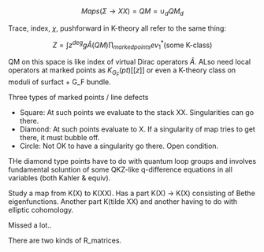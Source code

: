 #


$$Maps(\Sigma \to XX) = QM = \cup_d QM_d$$

Trace, index, $\chi$, pushforward in K-theory all refer to the same thing:

$$Z = \int z^{deg} g \hat A(QM) \prod_{marked points} ev_1^*(\textrm{some K-class})$$

QM on this space is like index of virtual Dirac operators $\hat A$.  ALso need local operators at marked points as $K_{G_F}(pt)[[z]]$ or even a K-theory class on moduli of surfact + G_F bundle.  

Three types of marked points / line defects

- Square: At such points we evaluate to the stack XX. Singularities can go there.  
- Diamond: At such points evaluate to X.  If a singularity of map tries to get there, it must bubble off.
- Circle:  Not OK to have a singularity go there.  Open condition.

THe diamond type points have to do with quantum loop groups and involves fundamental soluntion of some QKZ-like q-difference equations in all variables (both Kahler & equiv).

Study a map from K(X) to K(XX).  Has a part K(X) -> K(X) consisting of
Bethe eigenfunctions.  Another part K(tilde XX) and another having to do with elliptic cohomology.


Missed a lot.. 


There are two kinds of R_matrices.  
